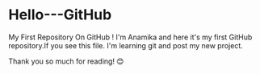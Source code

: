 # Hello---GitHub
My First Repository On GitHub  !
I'm Anamika and here it's my first GitHub repository.If you see this file.
I'm learning git and post my new project.

Thank you so much for reading!
😊
